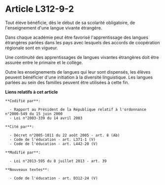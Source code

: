 # Article L312-9-2

Tout élève bénéficie, dès le début de sa scolarité obligatoire, de l'enseignement d'une langue vivante étrangère. 

Dans chaque académie peut être favorisé l'apprentissage des langues  étrangères parlées dans les pays avec lesquels des
accords de  coopération régionale sont en vigueur. 

Une continuité des apprentissages de langues vivantes étrangères doit être assurée entre le primaire et le collège. 

Outre les enseignements de langues qui leur sont dispensés, les élèves  peuvent bénéficier d'une initiation à la diversité
linguistique. Les  langues parlées au sein des familles peuvent être utilisées à cette fin.

**Liens relatifs à cet article**

	**Codifié par**:

	  - Rapport au Président de la République relatif à l'ordonnance n°2000-549 du 15 juin 2000
	  - Loi n°2003-339 du 14 avril 2003

	**Cité par**:

	  - Décret n°2005-1011 du 22 août 2005 - art. 8 (Ab)
	  - Code de l'éducation - art. L371-1 (V)
	  - Code de l'éducation - art. L442-20 (V)

	**Modifié par**:

	  - Loi n°2013-595 du 8 juillet 2013 - art. 39

	**Nouveaux textes**:

	  - Code de l'éducation - art. D312-24 (V)
